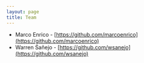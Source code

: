 ```yaml
---
layout: page
title: Team
---
```


* Marco Enrico - [https://github.com/marcoenrico](https://github.com/marcoenrico)
* Warren Sañejo - [https://github.com/wsanejo](https://github.com/wsanejo)
